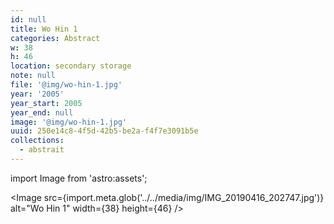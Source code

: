 ```yaml
---
id: null
title: Wo Hin 1
categories: Abstract
w: 38
h: 46
location: secondary storage
note: null
file: '@img/wo-hin-1.jpg'
year: '2005'
year_start: 2005
year_end: null
image: '@img/wo-hin-1.jpg'
uuid: 250e14c8-4f5d-42b5-be2a-f4f7e3091b5e
collections:
  - abstrait
---
```


import Image from 'astro:assets';

<Image src={import.meta.glob('../../media/img/IMG_20190416_202747.jpg')} alt="Wo Hin 1" width={38} height={46} />
